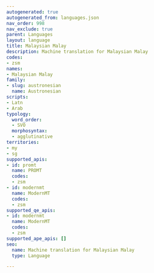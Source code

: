 ```yaml
---
autogenerated: true
autogenerated_from: languages.json
nav_order: 998
nav_exclude: true
parent: Languages
layout: language
title: Malaysian Malay
description: Machine translation for Malaysian Malay
codes:
- zsm
names:
- Malaysian Malay
family:
- slug: austronesian
  name: Austronesian
scripts:
- Latn
- Arab
typology:
  word_order:
  - SVO
  morphosyntax:
  - agglutinative
territories:
- my
- sg
supported_apis:
- id: promt
  name: PROMT
  codes:
  - zsm
- id: modernmt
  name: ModernMT
  codes:
  - zsm
supported_qe_apis:
- id: modernmt
  name: ModernMT
  codes:
  - zsm
supported_ape_apis: []
seo:
  name: Machine translation for Malaysian Malay
  type: Language

---
```


